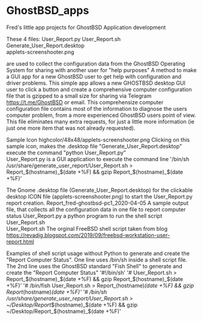 # GhostBSD_apps
Fred's  little app projects for GhostBSD Application development

These 4 files: 
  User_Report.py 
  User_Report.sh
  Generate_User_Report.desktop  
  applets-screenshooter.png  
  
are used to collect the configuration data from the GhostBSD Operating System for sharing with another user for "help purposes"   A method to make a GUI app for a new GhostBSD user to get help with configuration and driver problems.   This simple app allows a new GHOSTBSD desktop GUI user to click a button and create a comprehensive computer configuration file that is gzipped to a small size for sharing via Telegram https://t.me/GhostBSD or email.   This comprehensize computer configuration file contains most of the information to diagnose the users computer problem, from a more experienced GhostBSD users point of view.  This file eliminates many extra requests, for just a little more information (ie just one more item that was not already requested).

Sample Icon highcolor/48x48/applets-screenshooter.png   Clicking on this sample icon,  makes the .desktop file 
"Generate_User_Report.desktop" execute the command "python User_Report.py"   
User_Report.py is a GUI application to execute the command line 
'/bin/sh /usr/share/generate_user_report/User_Report.sh   > Report_$(hostname)_$(date +%F) && gzip Report_$(hostname)_$(date +%F)'

The Gnome .desktop file (Generate_User_Report.desktop) for the clickable desktop ICON file (applets-screenshooter.png)
to start the User_Report.py report creation.
Report_fred-ghostbsd-pc1_2020-04-05   A sample output file, that collects all the configuration data in one file to report computer status
User_Report.py   a python program to  run the shell script User_Report.sh  
User_Report.sh   The orginal FreeBSD shell script taken from blog  https://revadig.blogspot.com/2019/09/freebsd-workstation-user-report.html

Examples of shell script usage without Python to generate and create the "Report Computer Status".  One line uses /bin/sh inside a shell script file.  The 2nd line uses the GhostBSD standard "Fish Shell" to generate and create the "Report Computer Status" 
'#!/bin/sh'
'# User_Report.sh  > Report_$(hostname)_$(date +%F) && gzip Report_$(hostname)_$(date +%F)'
'# /bin/fish User_Report.sh  > Report_(hostname)_(date +%F) && gzip Report_(hostname)_(date +%F)'
'# /bin/sh /usr/share/generate_user_report/User_Report.sh > ~/Desktop/Report_$(hostname)_$(date +%F) && gzip ~/Desktop/Report_$(hostname)_$(date +%F)'


